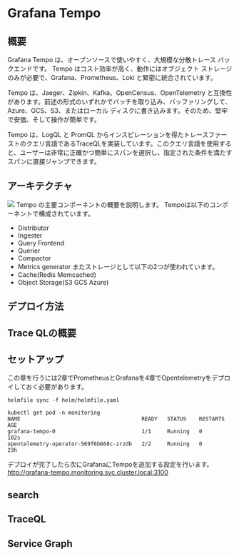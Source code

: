# Grafana Tempo
## 概要
Grafana Tempo は、オープンソースで使いやすく、大規模な分散トレース バックエンドです。 Tempo はコスト効率が高く、動作にはオブジェクト ストレージのみが必要で、Grafana、Prometheus、Loki と緊密に統合されています。

Tempo は、Jaeger、Zipkin、Kafka、OpenCensus、OpenTelemetry と互換性があります。前述の形式のいずれかでバッチを取り込み、バッファリングして、Azure、GCS、S3、またはローカル ディスクに書き込みます。そのため、堅牢で安価、そして操作が簡単です。

Tempo は、LogQL と PromQL からインスピレーションを得たトレースファーストのクエリ言語であるTraceQLを実装しています。このクエリ言語を使用すると、ユーザーは非常に正確かつ簡単にスパンを選択し、指定された条件を満たすスパンに直接ジャンプできます。
## アーキテクチャ
![](https://grafana.com/docs/tempo/latest/operations/tempo_arch.png)
Tempo の主要コンポーネントの概要を説明します。
Tempoは以下のコンポーネントで構成されています。
- Distributor
- Ingester
- Query Frontend
- Querier
- Compactor
- Metrics generator
またストレージとして以下の2つが使われています。
- Cache(Redis Memcached)
- Object Storage(S3 GCS Azure)
## デプロイ方法
## Trace QLの概要
## セットアップ
この章を行うには2章でPrometheusとGrafanaを4章でOpentelemetryをデプロイしておく必要があります。
```
helmfile sync -f helm/helmfile.yaml
```
```
kubectl get pod -n monitoring
NAME                                      READY   STATUS    RESTARTS   AGE
grafana-tempo-0                           1/1     Running   0          102s
opentelemetry-operator-569f6b668c-zrzdb   2/2     Running   0          23h
```
デプロイが完了したら次にGrafanaにTempoを追加する設定を行います。
http://grafana-tempo.monitoring.svc.cluster.local:3100

## search
## TraceQL
## Service Graph